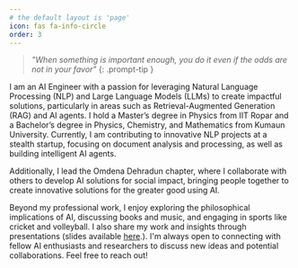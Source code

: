 ```yaml
---
# the default layout is 'page'
icon: fas fa-info-circle
order: 3
---
```


> *"When something is important enough, you do it even if the odds are not in your favor"*
{: .prompt-tip }

<p>
    I am an AI Engineer with a passion for leveraging Natural Language Processing (NLP) and Large Language Models (LLMs) to create impactful solutions, particularly in areas such as Retrieval-Augmented Generation (RAG) and AI agents. I hold a Master’s degree in Physics from IIT Ropar and a Bachelor’s degree in Physics, Chemistry, and Mathematics from Kumaun University. Currently, I am contributing to innovative NLP projects at a stealth startup, focusing on document analysis and processing, as well as building intelligent AI agents.
  </p>
<p>  
    Additionally, I lead the Omdena Dehradun chapter, where I collaborate with others to develop AI solutions for social impact, bringing people together to create innovative solutions for the greater good using AI.
</p>
<p>
    Beyond my professional work, I enjoy exploring the philosophical implications of AI, discussing books and music, and engaging in sports like cricket and volleyball. I also share my work and insights through presentations (slides available <a href="https://github.com/adhikarinarayan/talks">here</a>.). I'm always open to connecting with fellow AI enthusiasts and researchers to discuss new ideas and potential collaborations. Feel free to reach out!
</p>
